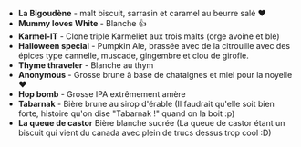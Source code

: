 * __La Bigoudène__ - malt biscuit, sarrasin et caramel au beurre salé ❤️
* __Mummy loves White__ - Blanche 👍
* __Karmel-IT__ - Clone triple Karmeliet aux trois malts (orge avoine et blé)
* __Halloween special__ - Pumpkin Ale, brassée avec de la citrouille avec des épices type cannelle, muscade, gingembre et clou de girofle.
* __Thyme thraveler__ - Blanche au thym
* __Anonymous__ - Grosse brune à base de chataignes et miel pour la noyelle ❤️
* __Hop bomb__ - Grosse IPA extrêmement amère
* __Tabarnak__ - Bière brune au sirop d'érable (Il faudrait qu'elle soit bien forte, histoire qu'on dise "Tabarnak !" quand on la boit :p)
* __La queue de castor__ Bière blanche sucrée (La queue de castor étant un biscuit qui vient du canada avec plein de trucs dessus trop cool :D)
